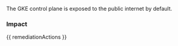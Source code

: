 
The GKE control plane is exposed to the public internet by default.


### Impact
<!-- Add Impact here -->

<!-- DO NOT CHANGE -->
{{ remediationActions }}


